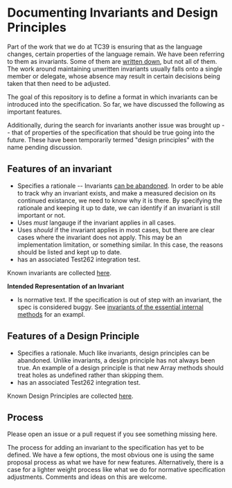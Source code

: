 # Documenting Invariants and Design Principles

Part of the work that we do at TC39 is ensuring that as the language changes, certain properties of the language remain. We have been referring to them as invariants. Some of them are [written down](https://tc39.es/ecma262/#sec-invariants-of-the-essential-internal-methods), but not all of them. The work around maintaining unwritten invariants usually falls onto a single member or delegate, whose absence may result in certain decisions being taken that then need to be adjusted.

The goal of this repository is to define a format in which invariants can be introduced into the specification. So far, we have discussed the following as important features.

Additionally, during the search for invariants another issue was brought up -- that of properties of
the specification that should be true going into the future. These have been temporarily termed
"design principles" with the name pending discussion.

## Features of an invariant

* Specifies a rationale -- Invariants [can be abandoned](./abandoned_invariants.md). In order to be able to track why an invariant exists, and make a measured decision on its continued existance, we need to know why it is there. By specifying the rationale and keeping it up to date, we can identify if an invariant is still important or not.
* Uses _must_ langauge if the invariant applies in all cases.
* Uses _should_ if the invariant applies in most cases, but there are clear cases where the invariant does not apply. This may be an implementation limitation, or something similar. In this case, the reasons should be listed and kept up to date.
* has an associated Test262 integration test.

Known invariants are collected [here](./known_invariants.md).

**Intended Representation of an Invariant**

* Is normative text. If the specification is out of step with an invariant, the spec is considered
    buggy. See [invariants of the essential internal methods](https://tc39.es/ecma262/#sec-invariants-of-the-essential-internal-methods) for an exampl.

## Features of a Design Principle

* Specifies a rationale. Much like invariants, design principles can be abandoned. Unlike
    invariants, a design principle has not always been true. An example of a design principle is
    that new Array methods should treat holes as undefined rather than skipping them.
* has an associated Test262 integration test.

Known Design Principles are collected [here](./design_principles.md).

## Process

Please open an issue or a pull request if you see something missing here.

The process for adding an invariant to the specification has yet to be defined. We have a few options, the most obvious one is using the same proposal process as what we have for new features. Alternatively, there is a case for a lighter weight process like what we do for normative specification adjustments. Comments and ideas on this are welcome.
